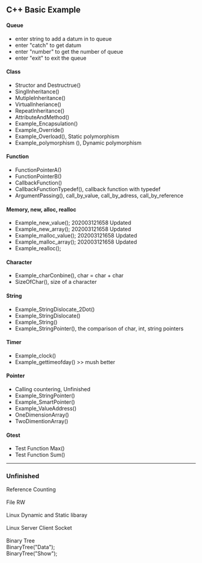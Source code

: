 
<h2>C++ Basic Example</h2>

<h4>Queue</h4>
<ul>
<li> enter string to add a datum in to queue
<li> enter "catch" to get datum
<li> enter "number" to get the number of queue
<li> enter "exit" to exit the queue
</ul>

<h4>Class</h4>
<ul>
<li> Structor and Destructrue()
<li> SinglInheritance()
<li> MutipleInheritance()
<li> VirtualInheriance()
<li> RepeatInheritance()
<li> AttributeAndMethod()
<li> Example_Encapsulation()
<li> Example_Override()
<li> Example_Overload(), Static polymorphism
<li> Example_polymorphism (), Dynamic polymorphism
</ul>

<h4>Function</h4>
<ul>
<li> FunctionPointerA()
<li> FunctionPointerB()
<li> CallbackFunction()
<li> CallbackFunctionTypedef(), callback function with typedef
<li> ArgumentPassing(), call_by_value, call_by_adress, call_by_reference
</ul>

<h4>Memory, new, alloc, realloc</h4>
<ul>
<li> Example_new_value(); 202003121658 Updated
<li> Example_new_array(); 202003121658 Updated
<li> Example_malloc_value(); 202003121658 Updated
<li> Example_malloc_array(); 202003121658 Updated
<li> Example_realloc();
</ul>

<h4>Character</h4>
<ul>
<li> Example_charConbine(), char = char + char
<li> SizeOfChar(), size of a character
</ul>


<h4>String</h4>
<ul>
<li> Example_StringDislocate_2Dot()
<li> Example_StringDislocate()
<li> Example_String()
<li> Example_StringPointer(), the comparison of char, int, string pointers
</ul>

<h4> Timer </h4>
<ul>
<li> Example_clock()
<li> Example_gettimeofday() >> mush better
</ul>

<h4>Pointer</h4>
<ul>
<li> Calling countering, Unfinished
<li> Example_StringPointer()
<li> Example_SmartPointer()
<li> Example_ValueAddress()
<li> OneDimensionArray()
<li> TwoDimentionArray()
</ul>

<h4>Gtest</h4>
<ul>
<li> Test Function Max()
<li> Test Function Sum()
</ul>

<hr>
<h3>Unfinished</h3>
Reference Counting<br>
<br>
File RW<br>
<br>
Linux Dynamic and Static libaray<br>
<br>
Linux Server Client Socket<br>
<br>
Binary Tree<br>
BinaryTree("Data");<br>
BinaryTree("Show");<br>
<br>





